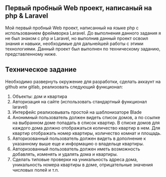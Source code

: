 ## Первый пробный Web проект, написаный на php & Laravel

Мой первый пробный Web проект, написанный на языке php с использованием фреймворка Laravel.
До выполнения данного задания я не был знаком с php и Laravel, но выполнив данный проект освоил знания и навыки, необходимые для дальнейшей работы с этими технологиями.
Данный проект был выполнен по техническому заданию, представленному ниже.

## Техническое задание

Необходимо развернуть окружение для разработки, сделать аккаунт на github или gitlab, реализовать следующий функционал:
1. Объекты: дом и квартира
2. Авторизация на сайте (использовать стандартный функционал laravel)
3. Интерфейс реализовывать простой на шаблонизаторе Blade
4. Анонимный пользователь должен видеть список домов, а по ссылке на выбранном доме попадать в список квартир. В списке домов для каждого дома должно отображаться количество квартир в нем. Для квартир отображать номер квартиры, количество комнат и площадь.
5. Авторизованный пользователь должен видеть в дополнение к указанному выше еще и информацию о владельце квартиры.
6. Авторизованный пользователь должен иметь возможность добавлять, изменять и удалять дома и квартиры.
7. Сделать типовые проверки на уникальность адреса дома, уникальность номера квартиры в доме, отрицательные значения числовых полей и т.п.